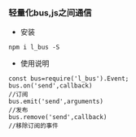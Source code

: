 ### 轻量化bus,js之间通信
* 安装
```
npm i l_bus -S
```
* 使用说明
```
const bus=require('l_bus').Event;
bus.on('send',callback)
//订阅
bus.emit('send',arguments)
//发布
bus.remove('send',callback)
//移除订阅的事件